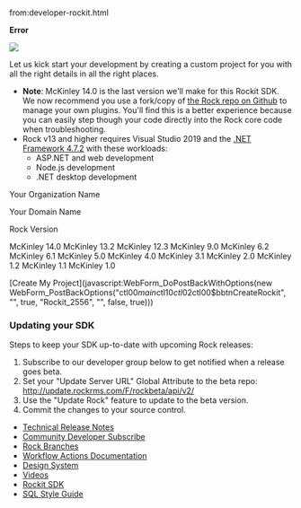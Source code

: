 # 
from:developer-rockit.html

    

**Error**

![](/Content/RockExternal/Images/developer/rockit.png)

Let us kick start your development by creating a custom project for you with all the right details in all the right places.

*   **Note**: McKinley 14.0 is the last version we'll make for this Rockit SDK. We now recommend you use a fork/copy of [the Rock repo on Github](https://github.com/SparkDevNetwork/Rock) to manage your own plugins. You'll find this is a better experience because you can easily step though your code directly into the Rock core code when troubleshooting.
*   Rock v13 and higher requires Visual Studio 2019 and the [.NET Framework 4.7.2](https://support.microsoft.com/en-us/help/4054531/microsoft-net-framework-4-7-2-web-installer-for-windows) with these workloads:
    *   ASP.NET and web development
    *   Node.js development
    *   .NET desktop development

Your Organization Name

Your Domain Name[](# "We'll use this to help build a custom Rockit just for you.  Your domain is used in the namespace, folder paths, etc. to avoid Rock collisions.")

Rock Version

McKinley 14.0 McKinley 13.2 McKinley 12.3 McKinley 9.0 McKinley 6.2 McKinley 6.1 McKinley 5.0 McKinley 4.0 McKinley 3.1 McKinley 2.0 McKinley 1.2 McKinley 1.1 McKinley 1.0

[Create My Project](javascript:WebForm_DoPostBackWithOptions(new WebForm_PostBackOptions("ctl00$main$ctl10$ctl02$ctl00$bbtnCreateRockit", "", true, "Rockit_2556", "", false, true)))

### Updating your SDK

Steps to keep your SDK up-to-date with upcoming Rock releases:

1.  Subscribe to our developer group below to get notified when a release goes beta.
2.  Set your "Update Server URL" Global Attribute to the beta repo: http://update.rockrms.com/F/rockbeta/api/v2/
3.  Use the "Update Rock" feature to update to the beta version.
4.  Commit the changes to your source control.

*   [Technical Release Notes](/developer/changelog)
*   [Community Developer Subscribe](/developer/CommunityDeveloperSubscribe)
*   [Rock Branches](/developer/rock-branches)
*   [Workflow Actions Documentation](/WorkflowActions)
*   [Design System](/developer/design-system)
*   [Videos](/developer/videos)
*   [Rockit SDK](/developer/rockit)
*   [SQL Style Guide](/developer/sql-style-guide)